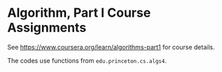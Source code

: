 # Algorithm, Part I Course Assignments

See https://www.coursera.org/learn/algorithms-part1 for course details.

The codes use functions from ``edu.princeton.cs.algs4``.
